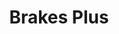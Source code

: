 ---
title: "Brakes Plus"
url: /colorado-springs/brakes-plus-north-nevada-avenue/
shop: car repair
---